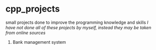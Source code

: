 # cpp_projects
small projects done to improve the programming knowledge and skills
*I have not done all of these projects by myself, instead they may be taken from online sources*

1. Bank management system
